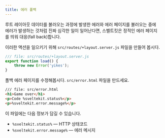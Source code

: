 ```yaml
---
title: 에러 폴백
---
```


루트 레이아웃 데이터를 불러오는 과정에 발생한 에러와 에러 페이지를 불러오는 중에 에러가 발생하는 것처럼 진짜 심각한 일이 일어난다면, 스벨트킷은 정적인 에러 페이지를 띄워 대응(fall back)합니다.

이러한 액션을 일으키기 위해 `src/routes/+layout.server.js` 파일을 만들어 봅시다.

```js
/// file: src/routes/+layout.server.js
export function load() {
	throw new Error('yikes');
}
```

폴백 에러 페이지를 수정해봅시다. `src/error.html` 파일을 만드세요.

```html
/// file: src/error.html
<h1>Game over</h1>
<p>Code %sveltekit.status%</p>
<p>%sveltekit.error.message%</p>
```

이 파일에는 다음 정보가 담길 수 있습니다.

- `%sveltekit.status%` — HTTP 상태코드
- `%sveltekit.error.message%` — 에러 메시지